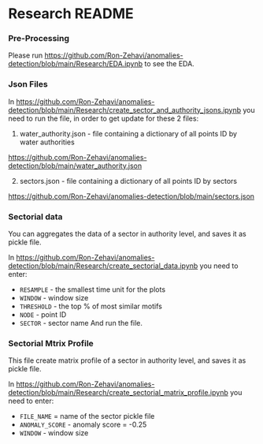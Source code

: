 # Research README

### Pre-Processing 
Please run https://github.com/Ron-Zehavi/anomalies-detection/blob/main/Research/EDA.ipynb to see the EDA.

### Json Files
In https://github.com/Ron-Zehavi/anomalies-detection/blob/main/Research/create_sector_and_authority_jsons.ipynb you need to run the file, in order to get update for these 2 files:
1. water_authority.json - file containing a dictionary of all points ID by water authorities

https://github.com/Ron-Zehavi/anomalies-detection/blob/main/water_authority.json

2. sectors.json - file containing a dictionary of all points ID by sectors

https://github.com/Ron-Zehavi/anomalies-detection/blob/main/sectors.json

### Sectorial data
You can aggregates the data of a sector in authority level, and saves it as pickle file. 

In https://github.com/Ron-Zehavi/anomalies-detection/blob/main/Research/create_sectorial_data.ipynb you need to enter:
* `RESAMPLE` - the smallest time unit for the plots
* `WINDOW` - window size
* `THRESHOLD` - the top % of most similar motifs
* `NODE` - point ID
* `SECTOR` - sector name
 And run the file.

### Sectorial Mtrix Profile
This file create matrix profile of a sector in authority level, and saves it as pickle file.

In https://github.com/Ron-Zehavi/anomalies-detection/blob/main/Research/create_sectorial_matrix_profile.ipynb you need to enter:
* `FILE_NAME` = name of the sector pickle file
* `ANOMALY_SCORE` - anomaly score = -0.25
* `WINDOW` - window size
